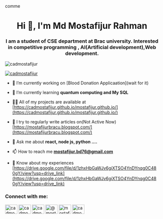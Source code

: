 comme<h1 align="center">Hi 👋, I'm Md Mostafijur Rahman</h1>
<h3 align="center">I am a student of CSE department at Brac university. Interested in competitive programming , AI(Artificial development),Web development.</h3>

<p align="left"> <img src="https://komarev.com/ghpvc/?username=cadmostafijur&label=Profile%20views&color=0e75b6&style=flat" alt="cadmostafijur" /> </p>

<p align="left"> <a href="https://github.com/ryo-ma/github-profile-trophy"><img src="https://github-profile-trophy.vercel.app/?username=cadmostafijur" alt="cadmostafijur" /></a> </p>

- 🔭 I’m currently working on [Blood Donation Applicaation](wait for it)

- 🌱 I’m currently learning **quantum computing and My SQL**

- 👨‍💻 All of my projects are available at [https://cadmostafijur.github.io/mostafijur.github.io/](https://cadmostafijur.github.io/mostafijur.github.io/)

- 📝 I try to regularly write articles on(Not Active Now) [https://mostafijurbracu.blogspot.com/](https://mostafijurbracu.blogspot.com/)

- 💬 Ask me about **react, node js, python ....**

- 📫 How to reach me **mostafijur.bd76@gmail.com**

- 📄 Know about my experiences [https://drive.google.com/file/d/1zhxHbGaWJv6giXTSO4YnDYnqg0C480gY/view?usp=drive_link](https://drive.google.com/file/d/1zhxHbGaWJv6giXTSO4YnDYnqg0C480gY/view?usp=drive_link)

<h3 align="left">Connect with me:</h3>
<p align="left">
<a href="https://linkedin.com/in/cadmostafijur" target="blank"><img align="center" src="https://raw.githubusercontent.com/rahuldkjain/github-profile-readme-generator/master/src/images/icons/Social/linked-in-alt.svg" alt="cadmostafijur" height="30" width="40" /></a>
<a href="https://fb.com/cadmostafijur" target="blank"><img align="center" src="https://raw.githubusercontent.com/rahuldkjain/github-profile-readme-generator/master/src/images/icons/Social/facebook.svg" alt="cadmostafijur" height="30" width="40" /></a>
<a href="https://instagram.com/cadmostafijur" target="blank"><img align="center" src="https://raw.githubusercontent.com/rahuldkjain/github-profile-readme-generator/master/src/images/icons/Social/instagram.svg" alt="cadmostafijur" height="30" width="40" /></a>
<a href="https://www.hackerrank.com/@mostafijur_bd786" target="blank"><img align="center" src="https://raw.githubusercontent.com/rahuldkjain/github-profile-readme-generator/master/src/images/icons/Social/hackerrank.svg" alt="@mostafijur_bd786" height="30" width="40" /></a>
<a href="https://codeforces.com/profile/mostafijur721" target="blank"><img align="center" src="https://raw.githubusercontent.com/rahuldkjain/github-profile-readme-generator/master/src/images/icons/Social/codeforces.svg" alt="mostafijur721" height="30" width="40" /></a>
<a href="https://www.leetcode.com/cadmostafijur" target="blank"><img align="center" src="https://raw.githubusercontent.com/rahuldkjain/github-profile-readme-generator/master/src/images/icons/Social/leet-code.svg" alt="cadmostafijur" height="30" width="40" /></a>
</p>


